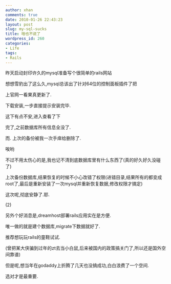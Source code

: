 ```yaml
---
author: xhan
comments: true
date: 2010-01-26 22:43:23
layout: post
slug: my-sql-sucks
title: 啥也不说了
wordpress_id: 260
categories:
- Life
tags:
- Rails
---
```


昨天启动封印许久的mysql准备写个很简单的rails网站

想想雪豹出了这么久,mysql总该出了针对64位的控制面板插件了把

上官网一看果真更新了.

下载安装,一步直接提示安装完毕.

这下有点不安,进入查看了下

完了,之前数据库所有信息全没了.

而. 上次的备份被我一次手痒给删除了.

唉哟

不过不用太伤心的是,我也记不清到底数据库里有什么东西了(真的好久好久没碰了)

上次备份数据库,结果恢复的时候不小心改错了权限(进错目录,结果所有的都变成root了,最后是重新安装了一次mysql并重新恢复数据,修改权限才搞定)

这次呢,彻底安静了.耶.

(2)

另外个好消息是,dreamhost部署rails应用实在是方便.

唯一做的就是建个数据库,migrate下数据就好了.

推荐想玩玩rails的童鞋试试.

(曾把某大侠骗到过年的zt去当小白鼠,后来被国内的政策搞关门了,所以还是国外空间靠谱)

但是呢,想当年在godaddy上折腾了几天也没搞成功,白白浪费了一个空间.

选对才是最重要.
